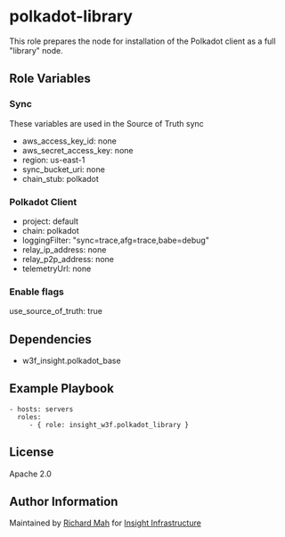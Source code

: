 polkadot-library
=========

This role prepares the node for installation of the Polkadot client as a full "library" node.

Role Variables
--------------

### Sync
These variables are used in the Source of Truth sync

- aws_access_key_id: none
- aws_secret_access_key: none
- region: us-east-1
- sync_bucket_uri: none
- chain_stub: polkadot

### Polkadot Client
- project: default
- chain: polkadot
- loggingFilter: "sync=trace,afg=trace,babe=debug"
- relay_ip_address: none
- relay_p2p_address: none
- telemetryUrl: none

### Enable flags
use_source_of_truth: true

Dependencies
------------

- w3f_insight.polkadot_base

Example Playbook
----------------

    - hosts: servers
      roles:
         - { role: insight_w3f.polkadot_library }

License
-------

Apache 2.0

Author Information
------------------

Maintained by [Richard Mah](https://github.com/shinyfoil) for [Insight Infrastructure](https://github.com/insight-infrastructure)
